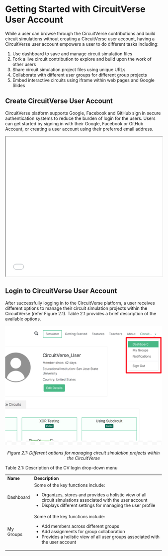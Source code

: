 # Getting Started with CircuitVerse User Account
While a user can browse through the CircuitVerse contributions and build circuit simulations without creating a CircuitVerse user account, having a CircuitVerse user account empowers a user to do different tasks including:

1. Use dashboard to save and manage circuit simulation files 
2. Fork a live circuit contribution to explore and build upon the work of other users
3. Share circuit simulation project files using unique URLs
4. Collaborate with different user groups for different group projects
5. Embed interactive circuits using iframe within web pages and Google Slides

## Create CircuitVerse User Account
CircuitVerse platform supports Google, Facebook and GitHub sign in secure authentication systems to reduce the burden of login for the users. Users can get started by signing in with their Google, Facebook or GitHub Account, or creating a user account using their preferred email address.
<div>
<!-- <iframe src="../images/img_chapter2/2.1.1.png">insert video for user account login</iframe> -->
<iframe width="100%" height="450px" src="../images/img_chapter2/2.1.1.mp4" scrolling="no" webkitAllowFullScreen mozAllowFullScreen allowFullScreen autoplay loop> </iframe>
</div>

## Login to CircuitVerse User Account
After successfully logging in to the CircuitVerse platform, a user receives different options to manage their circuit simulation projects within the CircuitVerse (refer Figure 2.1). Table 2.1 provides a brief description of the available options.

![drawing](../images/img_chapter2/2.1.2.png)

<div align="center"><em>Figure 2.1:  Different options for managing circuit simulation projects within the CircuitVerse</em></div>

Table 2.1: Description of the CV login drop-down menu


<table>
  <tr>
   <td><strong>Name</strong>
   </td>
   <td><strong>Description</strong>
   </td>
  </tr>
  <tr>
   <td>Dashboard
   </td>
   <td>Some of the key functions include:
<ul>

<li>Organizes, stores and provides a holistic view of all circuit simulations associated with the user account

<li>Displays different settings for managing the user profile
</li>
</ul>
   </td>
  </tr>
  <tr>
   <td>My Groups
   </td>
   <td>Some of the key functions include:
<ul>

<li>Add members across different groups 

<li>Add assignments for group collaboration

<li>Provides a holistic view of all user groups associated with the user account				
</li>
</ul>
   </td>
  </tr>
</table>



